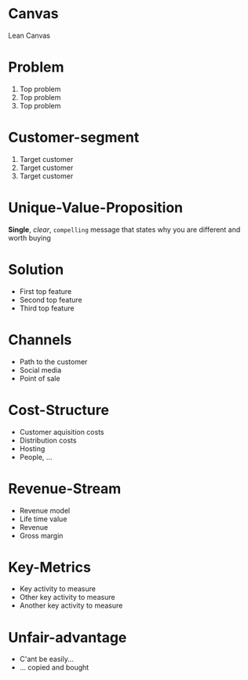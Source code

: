 # Canvas
Lean Canvas

# Problem
1. Top problem
1. Top problem
1. Top problem

# Customer-segment
1. Target customer
1. Target customer
1. Target customer

# Unique-Value-Proposition
**Single**, _clear_, `compelling` message that states why you are different and worth buying

# Solution
- First top feature
- Second top feature
- Third top feature

# Channels
- Path to the customer
- Social media
- Point of sale

# Cost-Structure
- Customer aquisition costs
- Distribution costs
- Hosting
- People, ...

# Revenue-Stream
- Revenue model 
- Life time value
- Revenue
- Gross margin

# Key-Metrics
- Key activity to measure
- Other key activity to measure
- Another key activity to measure

# Unfair-advantage
- C'ant be easily...
- ... copied and bought
